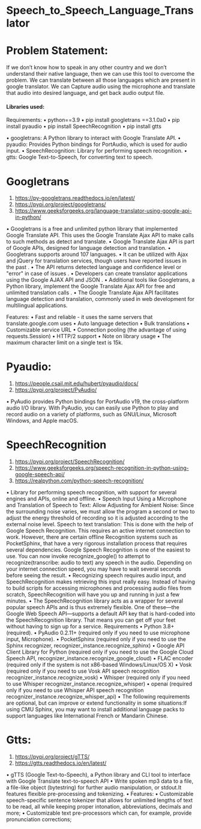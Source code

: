 # Speech_to_Speech_Language_Translator

# Problem Statement:

If we don’t know how to speak in any other country and we don’t understand their native language, then we can use this tool to overcome the problem. We can translate between all those languages which are present in google translator. We can Capture audio using the microphone and translate that audio into desired language, and get back audio output file.

#### Libraries used:
Requirements:
•	python==3.9
•	pip install googletrans ==3.1.0a0
•	pip install pyaudio
•	pip install SpeechRecognition
•	pip install gtts

•	googletrans: A Python library to interact with Google Translate API.
•	pyaudio: Provides Python bindings for PortAudio, which is used for audio input.
•	SpeechRecognition: Library for performing speech recognition.
•	gtts: Google Text-to-Speech, for converting text to speech.


#	Googletrans

1)	https://py-googletrans.readthedocs.io/en/latest/
2)	https://pypi.org/project/googletrans/
3)	https://www.geeksforgeeks.org/language-translator-using-google-api-in-python/ 

•	Googletrans is a free and unlimited python library that implemented Google Translate API. This uses the Google Translate Ajax API to make calls to such methods as detect and translate.
•	Google Translate Ajax API is part of Google APIs, designed for language detection and translation. 
•	Googletrans supports around 107 languages.
•	It can be utilized with Ajax and jQuery for translation services, though users have reported issues in the past .
•	The API returns detected language and confidence level or "error" in case of issues .
•	Developers can create translator applications using the Google AJAX API and JSON .
•	Additional tools like Googletrans, a Python library, implement the Google Translate Ajax API for free and unlimited translation calls .
•	The Google Translate Ajax API facilitates language detection and translation, commonly used in web development for multilingual applications.

Features:
•	Fast and reliable - it uses the same servers that translate.google.com uses
•	Auto language detection
•	Bulk translations
•	Customizable service URL
•	Connection pooling (the advantage of using requests.Session)
•	HTTP/2 support
•	Note on library usage
•	The maximum character limit on a single text is 15k.

#	Pyaudio: 

1) https://people.csail.mit.edu/hubert/pyaudio/docs/
2) https://pypi.org/project/PyAudio/

•	PyAudio provides Python bindings for PortAudio v19, the cross-platform audio I/O library. With PyAudio, you can easily use Python to play and record audio on a variety of platforms, such as GNU/Linux, Microsoft Windows, and Apple macOS.

# SpeechRecognition

1)	https://pypi.org/project/SpeechRecognition/
2)	https://www.geeksforgeeks.org/speech-recognition-in-python-using-google-speech-api/
3)	https://realpython.com/python-speech-recognition/

•	Library for performing speech recognition, with support for several engines and APIs, online and offline.
•	Speech Input Using a Microphone and Translation of Speech to Text: Allow Adjusting for Ambient Noise: Since the surrounding noise varies, we must allow the program a second or two to adjust the energy threshold of recording so it is adjusted according to the external noise level. Speech to text translation: This is done with the help of Google Speech Recognition. This requires an active internet connection to work. However, there are certain offline Recognition systems such as PocketSphinx, that have a very rigorous installation process that requires several dependencies. Google Speech Recognition is one of the easiest to use. You can now invoke recognize_google() to attempt to recognize(transcribe: audio to text) any speech in the audio. Depending on your internet connection speed, you may have to wait several seconds before seeing the result.
•	Recognizing speech requires audio input, and SpeechRecognition makes retrieving this input really easy. Instead of having to build scripts for accessing microphones and processing audio files from scratch, SpeechRecognition will have you up and running in just a few minutes.
•	The SpeechRecognition library acts as a wrapper for several popular speech APIs and is thus extremely flexible. One of these—the Google Web Speech API—supports a default API key that is hard-coded into the SpeechRecognition library. That means you can get off your feet without having to sign up for a service.
Requirements
•	Python 3.8+ (required).
•	PyAudio 0.2.11+ (required only if you need to use microphone input, Microphone).
•	PocketSphinx (required only if you need to use the Sphinx recognizer, recognizer_instance.recognize_sphinx)
•	Google API Client Library for Python (required only if you need to use the Google Cloud Speech API, recognizer_instance.recognize_google_cloud)
•	FLAC encoder (required only if the system is not x86-based Windows/Linux/OS X)
•	Vosk (required only if you need to use Vosk API speech recognition recognizer_instance.recognize_vosk)
•	Whisper (required only if you need to use Whisper recognizer_instance.recognize_whisper)
•	openai (required only if you need to use Whisper API speech recognition recognizer_instance.recognize_whisper_api)
•	The following requirements are optional, but can improve or extend functionality in some situations:If using CMU Sphinx, you may want to install additional language packs to support languages like International French or Mandarin Chinese.

#	Gtts:
1)	https://pypi.org/project/gTTS/
2)	https://gtts.readthedocs.io/en/latest/

•	gTTS (Google Text-to-Speech), a Python library and CLI tool to interface with Google Translate text-to-speech API
•	Write spoken mp3 data to a file, a file-like object (bytestring) for further audio manipulation, or stdout.It features flexible pre-processing and tokenizing.
•	Features:
•	Customizable speech-specific sentence tokenizer that allows for unlimited lengths of text to be read, all while keeping proper intonation, abbreviations, decimals and more;
•	Customizable text pre-processors which can, for example, provide pronunciation corrections;
